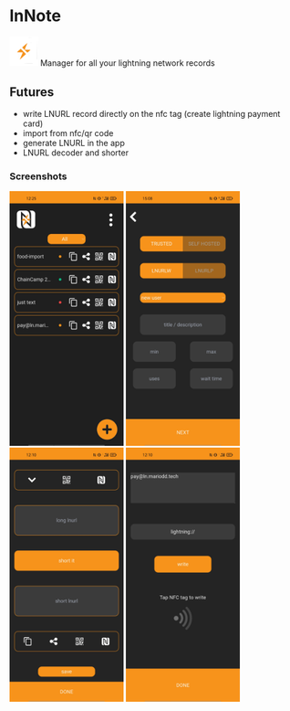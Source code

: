 # lnNote
<img src="dist/logo.svg" alt="drawing" width="50"/>
Manager for all your lightning network records

## Futures
- write LNURL record directly on the nfc tag (create lightning payment card)
- import from nfc/qr code
- generate LNURL in the app
- LNURL decoder and shorter

### Screenshots
<img src="dist/assets/homeScreen.jpg" alt="Home Screen" width="200"/>
<img src="dist/assets/newScreen.jpg" alt="Home Screen" width="200"/>
<img src="dist/assets/shortScreen.jpg" alt="Home Screen" width="200"/>
<img src="dist/assets/writeScreen.jpg" alt="Home Screen" width="200"/>

